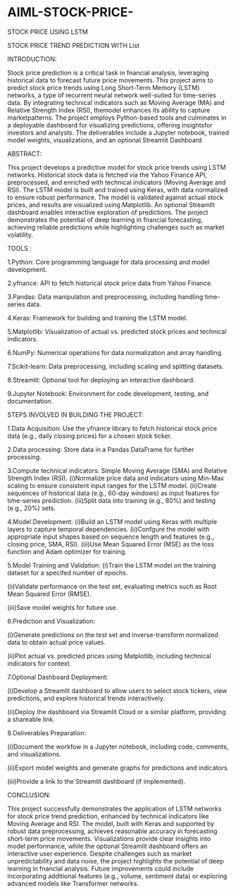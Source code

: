 # AIML-STOCK-PRICE-
STOCK PRICE USING LSTM

STOCK PRICE TREND PREDICTION WITH List

INTRODUCTION:

Stock price prediction is a critical task in fnancial analysis, leveraging historical data to forecast future price movements. This project aims to predict stock price trends using Long Short-Term Memory (LSTM) networks,
 a type of recurrent neural network well-suited for time-series data. By integrating technical indicators such as Moving Average (MA) and Relative Strength Index (RSI), themodel
enhances its ability to capture marketpatterns. The project employs Python-based tools 
and culminates in a deployable dashboard for visualizing predictions, offering insightsfor 
investors and analysts. The deliverables include a Jupyter notebook, trained model
weights, visualizations, and an optional Streamlit Dashboard

ABSTRACT: 

This project develops a predictive model for stock price trends using LSTM networks. Historical stock data is fetched via the Yahoo Finance API, preprocessed, and enriched with technical indicators (Moving Average and RSI). The LSTM model is built and trained using Keras, with data normalized to ensure robust performance. The model is validated against actual stock prices, and results are visualized using Matplotlib. An optional Streamlit dashboard enables interactive exploration of predictions. The project demonstrates the potential of deep learning in fnancial 
forecasting, achieving reliable predictions while highlighting challenges such as market volatility.

TOOLS :

1.Python: Core programming language for data processing and model development.     

2.yfnance: API to fetch historical stock price data from Yahoo Finance.

3.Pandas: Data manipulation and preprocessing, including handling time-series data.

4.Keras: Framework for building and training the LSTM model.

5.Matplotlib: Visualization of actual vs. predicted stock prices and technical indicators.

6.NumPy: Numerical operations for data normalization and array handling.

7.Scikit-learn: Data preprocessing, including scaling and splitting datasets.

8.Streamlit: Optional tool for deploying an interactive dashboard.

9.Jupyter Notebook: Environment for code development, testing, and documentation.

STEPS INVOLVED IN BUILDING THE PROJECT:

1.Data Acquisition:
Use the yfnance library to fetch historical stock price data (e.g., daily closing prices) for a chosen 
stock ticker.

2.Data processing:
Store data in a Pandas DataFrame for further processing.

3.Compute technical indicators: Simple Moving Average (SMA) and Relative Strength Index (RSI).
(i)Normalize price data and indicators using Min-Max scaling to ensure consistent input ranges for 
the LSTM model.
(ii)Create sequences of historical data (e.g., 60-day windows) as input features for time-series 
prediction.
(iii)Split data into training (e.g., 80%) and testing (e.g., 20%) sets.

4.Model Development:
(i)Build an LSTM model using Keras with multiple layers to capture temporal dependencies.
(ii)Confgure the model with appropriate input shapes based on sequence length and features (e.g., 
closing price, SMA, RSI).
(iii)Use Mean Squared Error (MSE) as the loss function and Adam optimizer for training.

5.Model Training and Validation:
(i)Train the LSTM model on the training dataset for a specifed number of epochs.

(ii)Validate performance on the test set, evaluating metrics such as Root Mean Squared Error 
(RMSE).

(iii)Save model weights for future use.

6.Prediction and Visualization:

(i)Generate predictions on the test set and inverse-transform normalized data to obtain actual price 
values.

(ii)Plot actual vs. predicted prices using Matplotlib, including technical indicators for context.

7.Optional Dashboard Deployment:

(i)Develop a Streamlit dashboard to allow users to select stock tickers, view predictions, and 
explore historical trends interactively.

(ii)Deploy the dashboard via Streamlit Cloud or a similar platform, providing a shareable link.

8.Deliverables Preparation:

(i)Document the workfow in a Jupyter notebook, including code, comments, and visualizations.

(ii)Export model weights and generate graphs for predictions and indicators.

(iii)Provide a link to the Streamlit dashboard (if implemented).

CONCLUSION:

This project successfully demonstrates the application of LSTM networks for stock price trend prediction, enhanced by technical indicators like Moving Average and RSI. The model, built with Keras and supported by robust data preprocessing, achieves reasonable accuracy in forecasting 
short-term price movements. Visualizations provide clear insights into model performance, while the optional Streamlit dashboard offers an interactive user experience. Despite challenges such as market unpredictability and data noise, the project highlights the potential of deep learning in fnancial analysis. Future improvements could include incorporating additional features (e.g., 
volume, sentiment data) or exploring advanced models like Transformer networks.